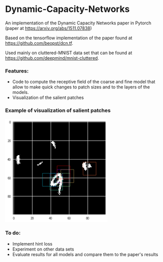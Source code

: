 # Dynamic-Capacity-Networks
An implementation of the Dynamic Capacity Networks paper in Pytorch (paper at https://arxiv.org/abs/1511.07838)

Based on the tensorflow implementation of the paper found at https://github.com/beopst/dcn.tf.

Used mainly on cluttered-MNIST data set that can be found at https://github.com/deepmind/mnist-cluttered.

### Features:
- Code to compute the receptive field of the coarse and fine model that allow
to make quick changes to patch sizes and to the layers of the models.
- Visualization of the salient patches 

### Example of visualization of salient patches
![Example](example_mnist.png)

### To do: 
- Implement hint loss
- Experiment on other data sets
- Evaluate results for all models and compare them to the paper's results
